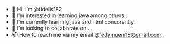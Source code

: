 - 👋 Hi, I’m @fidelis182
- 👀 I’m interested in learning java among others..
- 🌱 I’m currently learning java and html concurently.
- 💞️ I’m looking to collaborate on ...
- 📫 How to reach me via my email @fedymueni18@gmail.com..

<!---
fidelis182/fidelis182 is a ✨ special ✨ repository because its `README.md` (this file) appears on your GitHub profile.
You can click the Preview link to take a look at your changes.
--->
